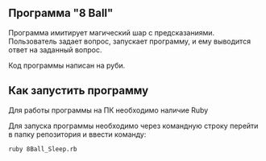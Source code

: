 ## Программа "8 Ball"
Программа имитирует магический шар с предсказаниями.
Пользователь задает вопрос, запускает программу, и ему выводится ответ на заданный вопрос.

Код программы написан на руби.
## Как запустить программу
Для работы программы на ПК необходимо наличие Ruby

Для запуска программы необходимо через командную строку перейти в папку репозитория и ввести команду:
```
ruby 8Ball_Sleep.rb
```